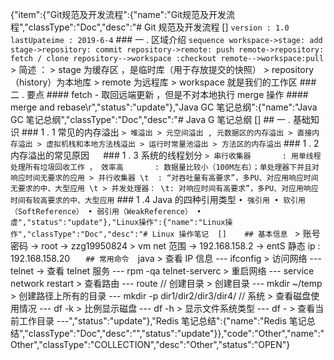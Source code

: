 {"item":{"Git规范及开发流程":{"name":"Git规范及开发流程","classType":"Doc","desc":"# Git 规范及开发流程  []    ``` version : 1.0 lastUpateime : 2019-6-4 ```    ### 一  .   区域介绍  ```sequence workspace->stage: add stage->repository: commit repository->remote: push remote->repository: fetch / clone repository-->workspace :checkout remote-->workspace:pull ```    > 简述 ：  > stage 为缓存区 ，是临时库（用于存放提交的快照）  > repository （history）为本地库  > remote 为远程库  > workspace 就是我们的工作区     ### 二  .  要点  #### fetch  - 取回远端更新 ，但是不对本地执行 merge 操作    #### merge and rebase\r","status":"update"},"Java GC 笔记总纲":{"name":"Java GC 笔记总纲","classType":"Doc","desc":"# Java G 笔记总纲    []    ## 一  . 基础知识  ### 1 . 1 常见的内存溢出  ``` > 堆溢出 > 元空间溢出 , 元数据区的内存溢出 > 直接内存溢出 > 虚拟机栈和本地方法栈溢出 > 运行时常量池溢出 > 方法区的内存溢出 ```  ### 1 . 2 内存溢出的常见原因  ```  ```  ### 1 . 3 系统的线程划分  ``` > 串行收集器       : 用单线程处理所有垃圾回收工作 ， 效率高       : 数据量比较小（100M左右）；单处理器下并且对响应时间无要求的应用 > 并行收集器 \t  : “对吞吐量有高要求”，多PU、对应用响应时间无要求的中、大型应用 \t > 并发处理器： \t: 对响应时间有高要求”，多PU、对应用响应时间有较高要求的中、大型应用 ```  ### 1 .4 Java 的四种引用类型  ``` • 强引用 • 软引用（SoftReference） • 弱引用（WeakReference） • 虚","status":"update"},"Linux操作":{"name":"Linux操作","classType":"Doc","desc":"# Linux 操作笔记  []    ## 基本信息  ``` > 账号密码   -> root  -> zzg19950824   > vm net 范围   -> 192.168.158.2  -> entS 静态 ip : 192.168.158.20 ```    ## 常用命令   ```java > 查看 IP 信息 --- ifconfig > 访问网络 --- telnet    -> 查看 telnet 服务 --- rpm -qa telnet-serverc > 重启网络 --- service network restart > 查看路由 --- route  // 创建目录 > 创建目录 --- mkdir ~/temp > 创建路径上所有的目录 --- mkdir -p dir1/dir2/dir3/dir4/  // 系统 > 查看磁盘使用情况 --- df -k > 比例显示磁盘 --- df -h > 显示文件系统类型 --- df - > 查看当前工作目录 ---","status":"update"},"Redis 笔记总结":{"name":"Redis 笔记总结","classType":"Doc","desc":"","status":"update"}},"code":"Other","name":"Other","classType":"COLLECTION","desc":"Other","status":"OPEN"}